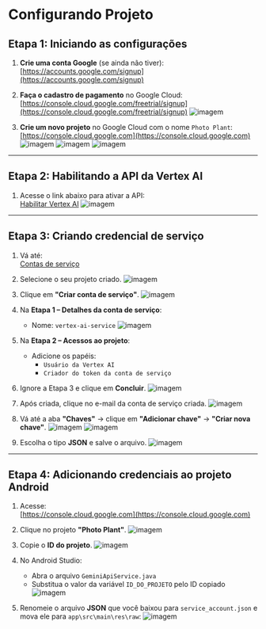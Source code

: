 # Configurando Projeto

## Etapa 1: Iniciando as configurações

1. **Crie uma conta Google** (se ainda não tiver):  
   [https://accounts.google.com/signup](https://accounts.google.com/signup)   

2. **Faça o cadastro de pagamento** no Google Cloud:  
   [https://console.cloud.google.com/freetrial/signup](https://console.cloud.google.com/freetrial/signup)
   ![imagem](assets/01.png)

3. **Crie um novo projeto** no Google Cloud com o nome `Photo Plant`:  
   [https://console.cloud.google.com](https://console.cloud.google.com)
   ![imagem](assets/02.png)
   ![imagem](assets/03.png)
   ![imagem](assets/04.png)
---

## Etapa 2: Habilitando a API da Vertex AI

1. Acesse o link abaixo para ativar a API:  
   [Habilitar Vertex AI](https://console.cloud.google.com/flows/enableapi?apiid=aiplatform.googleapis.com&hl=pt-br)
   ![imagem](assets/05.png)
---

## Etapa 3: Criando credencial de serviço

1. Vá até:  
   [Contas de serviço](https://console.cloud.google.com/iam-admin/serviceaccounts)

2. Selecione o seu projeto criado.
   ![imagem](assets/06.png)

3. Clique em **"Criar conta de serviço"**.
   ![imagem](assets/07.png)

4. Na **Etapa 1 – Detalhes da conta de serviço**:
   - Nome: `vertex-ai-service`
   ![imagem](assets/08.png)

5. Na **Etapa 2 – Acessos ao projeto**:
   - Adicione os papéis:
     - `Usuário da Vertex AI`
     - `Criador do token da conta de serviço`   

6. Ignore a Etapa 3 e clique em **Concluir**.
   ![imagem](assets/09.png)

7. Após criada, clique no e-mail da conta de serviço criada.
   ![imagem](assets/010.png)

8. Vá até a aba **"Chaves"** → clique em **"Adicionar chave"** → **"Criar nova chave"**.
   ![imagem](assets/011.png)
   ![imagem](assets/012.png)

9. Escolha o tipo **JSON** e salve o arquivo.
   ![imagem](assets/013.png)

---

## Etapa 4: Adicionando credenciais ao projeto Android

1. Acesse:  
   [https://console.cloud.google.com](https://console.cloud.google.com)
   

2. Clique no projeto **"Photo Plant"**.
   ![imagem](assets/014.png)

3. Copie o **ID do projeto**.
   ![imagem](assets/015.png)

4. No Android Studio:
   - Abra o arquivo `GeminiApiService.java`
   - Substitua o valor da variável `ID_DO_PROJETO` pelo ID copiado
   ![imagem](assets/016.png)

5. Renomeie o arquivo **JSON** que você baixou para `service_account.json` e mova ele para `app\src\main\res\raw`:
   ![imagem](assets/017.png)
